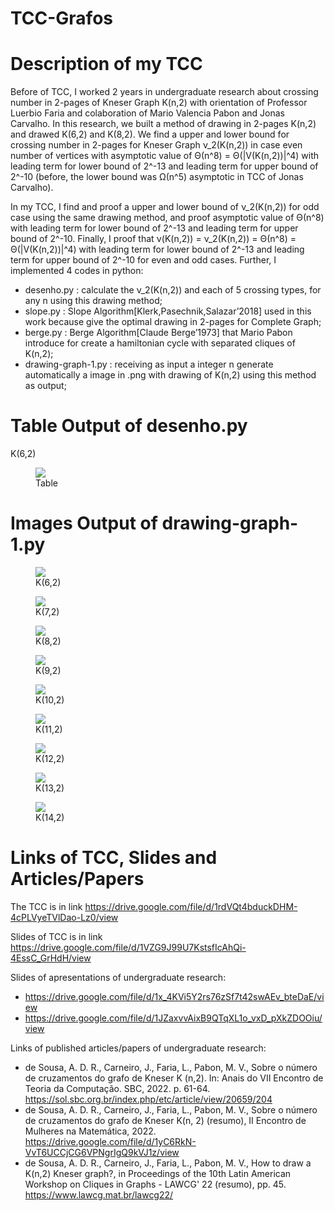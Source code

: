 # TCC-Grafos

# Description of my TCC

Before of TCC, I worked 2 years in undergraduate research about crossing number in 2-pages of Kneser Graph K(n,2) with orientation of Professor Luerbio Faria and colaboration of Mario Valencia Pabon and Jonas Carvalho.
In this research, we built a method of drawing in 2-pages K(n,2) and drawed K(6,2) and K(8,2). We find a upper and lower bound for crossing number in 2-pages for Kneser Graph &nu;_2(K(n,2)) in case even number of vertices with asymptotic value of &Theta;(n^8) = &Theta;(|V(K(n,2))|^4) with leading term for lower bound of 2^-13 and leading term for upper bound of 2^-10 (before, the lower bound was &Omega;(n^5) asymptotic in TCC of Jonas Carvalho).

In my TCC, I find and proof a upper and lower bound of &nu;_2(K(n,2)) for odd case using the same drawing method, and proof asymptotic value of &Theta;(n^8) with leading term for lower bound of 2^-13 and leading term for upper bound of 2^-10. Finally, I proof that &nu;(K(n,2)) = &nu;_2(K(n,2)) = &Theta;(n^8) = &Theta;(|V(K(n,2))|^4) with leading term for lower bound of 2^-13 and leading term for upper bound of 2^-10 for even and odd cases. Further, I implemented 4 codes in python:

- desenho.py : calculate the &nu;_2(K(n,2)) and each of 5 crossing types, for any n using this drawing method;
- slope.py : Slope Algorithm[Klerk,Pasechnik,Salazar’2018] used in this work because give the optimal drawing in 2-pages for Complete Graph;
- berge.py : Berge Algorithm[Claude Berge’1973] that Mario Pabon introduce for create a hamiltonian cycle with separated cliques of K(n,2);
- drawing-graph-1.py : receiving as input a integer n generate automatically a image in .png with drawing of K(n,2) using this method as output;

# Table Output of desenho.py

K(6,2)
<figure>
	<img src="img/table.jpg">
	<figcaption>Table</figcaption>
</figure>

# Images Output of drawing-graph-1.py

<figure>
	<img src="img/k62.jpg">
	<figcaption>K(6,2)</figcaption>
</figure>

<figure>
	<img src="img/k72.jpg">
	<figcaption>K(7,2)</figcaption>
</figure>

<figure>
	<img src="img/k82.jpg">
	<figcaption>K(8,2)</figcaption>
</figure>

<figure>
	<img src="img/k92.jpg">
	<figcaption>K(9,2)</figcaption>
</figure>

<figure>
	<img src="img/k102.jpg">
	<figcaption>K(10,2)</figcaption>
</figure>

<figure>
	<img src="img/k112.jpg">
	<figcaption>K(11,2)</figcaption>
</figure>

<figure>
	<img src="img/k122.jpg">
	<figcaption>K(12,2)</figcaption>
</figure>

<figure>
	<img src="img/k132.jpg">
	<figcaption>K(13,2)</figcaption>
</figure>

<figure>
	<img src="img/k142.jpg">
	<figcaption>K(14,2)</figcaption>
</figure>

# Links of TCC, Slides and Articles/Papers

The TCC is in link https://drive.google.com/file/d/1rdVQt4bduckDHM-4cPLVyeTVlDao-Lz0/view

Slides of TCC is in link https://drive.google.com/file/d/1VZG9J99U7KstsfIcAhQi-4EssC_GrHdH/view

Slides of apresentations of undergraduate research: 
- https://drive.google.com/file/d/1x_4KVi5Y2rs76zSf7t42swAEv_bteDaE/view
- https://drive.google.com/file/d/1JZaxvvAixB9QTqXL1o_vxD_pXkZDOOiu/view

Links of published articles/papers of undergraduate research:
- de Sousa, A. D. R., Carneiro, J., Faria, L., Pabon, M. V., Sobre o número de cruzamentos do grafo de Kneser K (n,2). In: Anais do VII Encontro de Teoria da Computação. SBC, 2022. p. 61-64. https://sol.sbc.org.br/index.php/etc/article/view/20659/204
- de Sousa, A. D. R., Carneiro, J., Faria, L., Pabon, M. V., Sobre o número de cruzamentos do grafo de Kneser K(n, 2) (resumo), II Encontro de Mulheres na Matemática, 2022. https://drive.google.com/file/d/1yC6RkN-VvT6UCCjCG6VPNgrIgQ9kVJ1z/view
- de Sousa, A. D. R., Carneiro, J., Faria, L., Pabon, M. V., How to draw a K(n,2) Kneser graph?, in Proceedings of the 10th Latin American Workshop on Cliques in Graphs - LAWCG' 22 (resumo), pp. 45. https://www.lawcg.mat.br/lawcg22/


